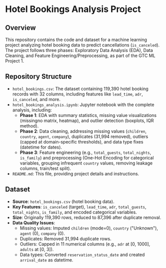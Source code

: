 # Hotel Bookings Analysis Project

## Overview
This repository contains the code and dataset for a machine learning project analyzing hotel booking data to predict cancellations (`is_canceled`). The project follows three phases: Exploratory Data Analysis (EDA), Data Cleaning, and Feature Engineering/Preprocessing, as part of the GTC ML Project 1.

## Repository Structure
- `hotel_bookings.csv`: The dataset containing 119,390 hotel booking records with 32 columns, including features like `lead_time`, `adr`, `is_canceled`, and more.
- `hotel_bookings_analysis.ipynb`: Jupyter notebook with the complete analysis, including:
  - **Phase 1**: EDA with summary statistics, missing value visualizations (missingno matrix, heatmap), and outlier detection (boxplots, IQR method).
  - **Phase 2**: Data cleaning, addressing missing values (`children`, `country`, `agent`, `company`), duplicates (31,994 removed), outliers (capped at domain-specific thresholds), and data type fixes (datetime for dates).
  - **Phase 3**: Feature engineering (e.g., `total_guests`, `total_nights`, `is_family`) and preprocessing (One-Hot Encoding for categorical variables, grouping infrequent `country` values, removing leakage columns, train/test split).
- `README.md`: This file, providing project details and instructions.

## Dataset
- **Source**: `hotel_bookings.csv` (hotel booking data).
- **Key Features**: `is_canceled` (target), `lead_time`, `adr`, `total_guests`, `total_nights`, `is_family`, and encoded categorical variables.
- **Size**: Originally 119,390 rows, reduced to 87,396 after duplicate removal.
- **Data Quality Issues**:
  - Missing values: Imputed `children` (mode=0), `country` ("Unknown"), `agent` (0), `company` (0).
  - Duplicates: Removed 31,994 duplicate rows.
  - Outliers: Capped in 11 numerical columns (e.g., `adr` at [0, 1000], `adults` at [0, 3]).
  - Data types: Converted `reservation_status_date` and created `arrival_date` as datetime.
